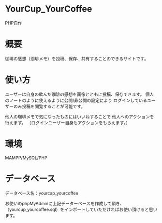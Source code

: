 # YourCup_YourCoffee

PHP自作

# 概要

珈琲の感想（珈琲メモ）を投稿、保存、共有することのできるサイトです。

# 使い方

ユーザーは自身の飲んだ珈琲の感想を画像とともに投稿、保存できます。
個人のノートのように使えるように公開/非公開の設定により
ログインしているユーザーのみ投稿を閲覧することが可能です。

他人の珈琲メモで気になったものにはいいねすることで
他人へのアクションを行えます。
（ログインユーザー自身もアクションをもらえます。）

# 環境

MAMPP/MySQL/PHP

# データベース

データベース名：yourcap_yourcoffee

お使いのphpMyAdminに上記データーベースを作成して頂き、（yourcup_yourcoffee.sql）をインポートしていただければお使い頂けると思います。


